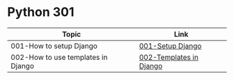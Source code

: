 # Python 301

Topic | Link
------------ | -------------
001-How to setup Django | [001-Setup Django](https://github.com/naeemmohd/python/tree/master/Python%20301/001-SetupDjango)
002-How to use templates in Django | [002-Templates in Django](https://github.com/naeemmohd/python/tree/master/Python%20301/002-DjangoTemplates)